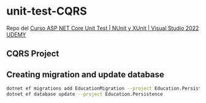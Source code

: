 # unit-test-CQRS
Repo del [Curso ASP NET Core Unit Test | NUnit y XUnit | Visual Studio 2022 UDEMY](https://www.udemy.com/course/net-core-unit-test/)

## CQRS Project


## Creating migration and update database
```sh
dotnet ef migrations add EducationMigration --project Education.Persistence
dotnet ef database update --project Education.Persistence
```
